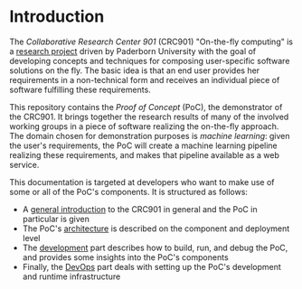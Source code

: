 # Introduction

The *Collaborative Research Center 901* (CRC901) "On-the-fly computing" is a [research project](https://sfb901.uni-paderborn.de) driven by Paderborn University with the goal of developing concepts and techniques for composing user-specific software solutions on the fly. The basic idea is that an end user provides her requirements in a non-technical form and receives an individual piece of software fulfilling these requirements.

This repository contains the *Proof of Concept* (PoC), the demonstrator of  the CRC901. It brings together the research results of many of the involved working groups in a piece of software realizing the on-the-fly approach. The domain chosen for demonstration purposes is *machine learning*: given the user's requirements, the PoC will create a machine learning pipeline realizing these requirements, and makes that pipeline available as a web service.

This documentation is targeted at developers who want to make use of some or all of the PoC's components. It is structured as follows:
* A [general introduction](General.md) to the CRC901 in general and the PoC in particular is given
* The PoC's [architecture](Architecture.md) is described on the component and deployment level
* The [development](Development.md) part describes how to build, run, and debug the PoC, and provides some insights into the PoC's components
* Finally, the [DevOps](DevOps.md) part deals with setting up the PoC's development and runtime infrastructure
